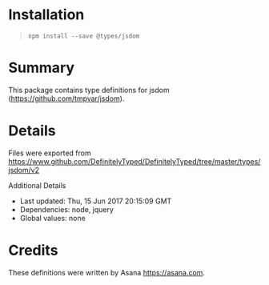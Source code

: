 # Installation
> `npm install --save @types/jsdom`

# Summary
This package contains type definitions for jsdom (https://github.com/tmpvar/jsdom).

# Details
Files were exported from https://www.github.com/DefinitelyTyped/DefinitelyTyped/tree/master/types/jsdom/v2

Additional Details
 * Last updated: Thu, 15 Jun 2017 20:15:09 GMT
 * Dependencies: node, jquery
 * Global values: none

# Credits
These definitions were written by Asana <https://asana.com>.

